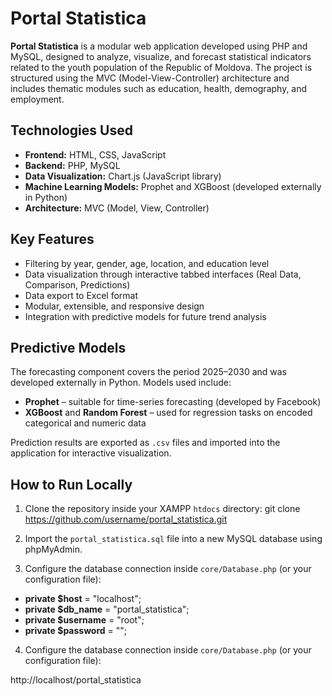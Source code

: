 # Portal Statistica

**Portal Statistica** is a modular web application developed using PHP and MySQL, designed to analyze, visualize, and forecast statistical indicators related to the youth population of the Republic of Moldova. The project is structured using the MVC (Model-View-Controller) architecture and includes thematic modules such as education, health, demography, and employment.

## Technologies Used

- **Frontend:** HTML, CSS, JavaScript
- **Backend:** PHP, MySQL
- **Data Visualization:** Chart.js (JavaScript library)
- **Machine Learning Models:** Prophet and XGBoost (developed externally in Python)
- **Architecture:** MVC (Model, View, Controller)

## Key Features

- Filtering by year, gender, age, location, and education level
- Data visualization through interactive tabbed interfaces (Real Data, Comparison, Predictions)
- Data export to Excel format
- Modular, extensible, and responsive design
- Integration with predictive models for future trend analysis

## Predictive Models

The forecasting component covers the period 2025–2030 and was developed externally in Python. Models used include:

- **Prophet** – suitable for time-series forecasting (developed by Facebook)
- **XGBoost** and **Random Forest** – used for regression tasks on encoded categorical and numeric data

Prediction results are exported as `.csv` files and imported into the application for interactive visualization.

## How to Run Locally

1. Clone the repository inside your XAMPP `htdocs` directory: git clone https://github.com/username/portal_statistica.git

2. Import the `portal_statistica.sql` file into a new MySQL database using phpMyAdmin.

3. Configure the database connection inside `core/Database.php` (or your configuration file):

- **private $host** = "localhost";
- **private $db_name** = "portal_statistica";
- **private $username** = "root";
- **private $password** = "";

4. Configure the database connection inside `core/Database.php` (or your configuration file):

http://localhost/portal_statistica


